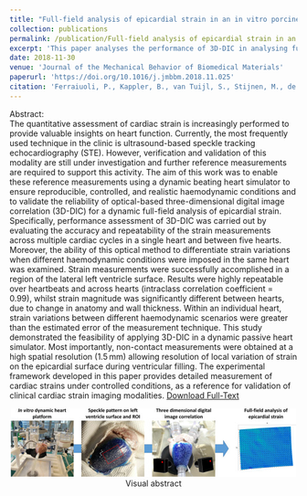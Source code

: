 ```yaml
---
title: "Full-field analysis of epicardial strain in an in vitro porcine heart platform"
collection: publications
permalink: /publication/Full-field analysis of epicardial strain in an in vitro porcine heart platform
excerpt: 'This paper analyses the performance of 3D-DIC in analysing full-field strains in the epicardial surface'
date: 2018-11-30
venue: 'Journal of the Mechanical Behavior of Biomedical Materials'
paperurl: 'https://doi.org/10.1016/j.jmbbm.2018.11.025'
citation: 'Ferraiuoli, P., Kappler, B., van Tuijl, S., Stijnen, M., de Mol, B.A., Fenner, J.W. and Narracott, A.J., 2019. Full-field analysis of epicardial strain in an in vitro porcine heart platform. <i>Journal of the mechanical behavior of biomedical materials</i>, 91, pp.294-300.'
---
```


Abstract:
<br>
The quantitative assessment of cardiac strain is increasingly performed to provide valuable insights on heart function. Currently, the most frequently used technique in the clinic is ultrasound-based speckle tracking echocardiography (STE). However, verification and validation of this modality are still under investigation and further reference measurements are required to support this activity.
The aim of this work was to enable these reference measurements using a dynamic beating heart simulator to ensure reproducible, controlled, and realistic haemodynamic conditions and to validate the reliability of optical-based three-dimensional digital image correlation (3D-DIC) for a dynamic full-field analysis of epicardial strain.
Specifically, performance assessment of 3D-DIC was carried out by evaluating the accuracy and repeatability of the strain measurements across multiple cardiac cycles in a single heart and between five hearts. Moreover, the ability of this optical method to differentiate strain variations when different haemodynamic conditions were imposed in the same heart was examined.
Strain measurements were successfully accomplished in a region of the lateral left ventricle surface. Results were highly repeatable over heartbeats and across hearts (intraclass correlation coefficient = 0.99), whilst strain magnitude was significantly different between hearts, due to change in anatomy and wall thickness. Within an individual heart, strain variations between different haemodynamic scenarios were greater than the estimated error of the measurement technique.
This study demonstrated the feasibility of applying 3D-DIC in a dynamic passive heart simulator. Most importantly, non-contact measurements were obtained at a high spatial resolution (1.5 mm) allowing resolution of local variation of strain on the epicardial surface during ventricular filling. The experimental framework developed in this paper provides detailed measurement of cardiac strains under controlled conditions, as a reference for validation of clinical cardiac strain imaging modalities. [Download Full-Text](https://www.sciencedirect.com/science/article/pii/S1751616118313092/pdfft?md5=72dbbcbc45ee1475882cc267016a789b&pid=1-s2.0-S1751616118313092-main.pdf)
<br>
<center><img src= "/images/JMBBM.jpg"></center>
<center>Visual abstract</center>
<br>


